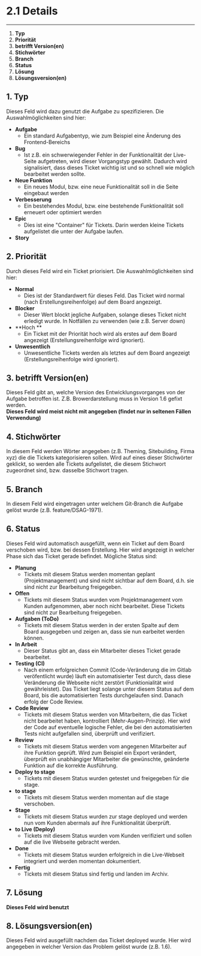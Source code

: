 # 2.1 Details

---

1. **Typ**
2. **Priorität**
3. **betrifft Version\(en\)**
4. **Stichwörter**
5. **Branch**
6. **Status**
7. **Lösung**
8. **Lösungsversion\(en\)**

## 1. Typ

Dieses Feld wird dazu genutzt die Aufgabe zu spezifizieren. Die Auswahlmöglichkeiten sind hier:

* **Aufgabe**
  * Ein standard Aufgabentyp, wie zum Beispiel eine Änderung des Frontend-Bereichs
* **Bug**
  * Ist z.B. ein schwerwiegender Fehler in der Funktionalität der Live-Seite aufgetreten, wird dieser Vorgangstyp gewählt. Dadurch wird signalisiert, dass dieses Ticket wichtig ist und so schnell wie möglich bearbeitet werden sollte.
* **Neue Funktion**
  * Ein neues Modul, bzw. eine neue Funktionalität soll in die Seite eingebaut werden
* **Verbesserung**
  * Ein bestehendes Modul, bzw. eine bestehende Funktionalität soll erneuert oder optimiert werden
* **Epic**
  * Dies ist eine "Container" für Tickets. Darin werden kleine Tickets aufgelistet die unter der Aufgabe laufen.
* **Story**

## 2. Priorität

Durch dieses Feld wird ein Ticket priorisiert. Die Auswahlmöglichkeiten sind hier:

* **Normal**
  * Dies ist der Standardwert für dieses Feld. Das Ticket wird normal \(nach Erstellungsreihenfolge\) auf dem Board angezeigt.
* **Blocker**
  * Dieser Wert blockt jegliche Aufgaben, solange dieses Ticket nicht erledigt wurde. In Notfällen zu verwenden \(wie z.B. Server down\)
* **Hoch **
  * Ein Ticket mit der Priorität hoch wird als erstes auf dem Board angezeigt \(Erstellungsreihenfolge wird ignoriert\).
* **Unwesentlich**
  * Unwesentliche Tickets werden als letztes auf dem Board angezeigt \(Erstellungsreihenfolge wird ignoriert\).

## 3. betrifft Version\(en\)

Dieses Feld gibt an, welche Version des Entwicklungsvorganges von der Aufgabe betroffen ist. Z.B. Browerdarstellung muss in Version 1.6 gefixt werden.  
**Dieses Feld wird meist nicht mit angegeben \(findet nur in seltenen Fällen Verwendung\)**

## 4. Stichwörter

In diesem Feld werden Wörter angegeben \(z.B. Theming, Sitebuilding, Firma xyz\) die die Tickets kategorisieren sollen. Wird auf eines dieser Stichwörter geklickt, so werden alle Tickets aufgelistet, die diesem Stichwort zugeordnet sind, bzw. dasselbe Stichwort tragen.

## 5. Branch

In diesem Feld wird eingetragen unter welchem Git-Branch die Aufgabe gelöst wurde \(z.B. feature/DSAG-1971\).

## 6. Status

Dieses Feld wird automatisch ausgefüllt, wenn ein Ticket auf dem Board verschoben wird, bzw. bei dessen Erstellung. Hier wird angezeigt in welcher Phase sich das Ticket gerade befindet. Mögliche Status sind:

* **Planung**
  * Tickets mit diesem Status werden momentan geplant \(Projektmanagement\) und sind nicht sichtbar auf dem Board, d.h. sie sind nicht zur Bearbeitung freigegeben.
* **Offen**
  * Tickets mit diesem Status wurden vom Projektmanagement vom Kunden aufgenommen, aber noch nicht bearbeitet. Diese Tickets sind nicht zur Bearbeitung freigegeben.
* **Aufgaben \(ToDo\)**
  * Tickets mit diesem Status werden in der ersten Spalte auf dem Board ausgegeben und zeigen an, dass sie nun earbeitet werden können.
* **In Arbeit**
  * Dieser Status gibt an, dass ein Mitarbeiter dieses Ticket gerade bearbeitet.
* **Testing \(CI\)**
  * Nach einem erfolgreichen Commit \(Code-Veränderung die im Gitlab veröfentlicht wurde\) läuft ein automatisierter Test durch, dass diese Veränderung die Webseite nicht zerstört \(Funktionialität wird gewährleistet\). Das Ticket liegt solange unter diesem Status auf dem Board, bis die automatisierten Tests durchgelaufen sind. Danach erfolg der Code Review.
* **Code Review**
  * Tickets mit diesem Status werden von Mitarbeitern, die das Ticket nicht bearbeitet haben, kontrolliert \(Mehr-Augen-Prinzip\). Hier wird der Code auf eventuelle logische Fehler, die bei den automatisierten Tests nicht aufgefallen sind, überprüft und verifiziert.
* **Review**
  * Tickets mit diesem Status werden vom angegenen Mitarbeiter auf ihre Funktion geprüft. Wird zum Beispiel ein Export verändert, überprüft ein unabhängiger Mitarbeiter die gewünschte, geänderte Funktion auf die korrekte Ausführung. 
* **Deploy to stage**
  * Tickets mit diesem Status wurden getestet und freigegeben für die stage. 
* **to stage**
  * Tickets mit diesem Status werden momentan auf die stage verschoben.
* **Stage**
  * Tickets mit diesem Status wurden zur stage deployed und werden nun vom Kunden abermals auf ihre Funktionalität überprüft.
* **to Live \(Deploy\)**
  * Tickets mit diesem Status wurden vom Kunden verifiziert und sollen auf die live Webseite gebracht werden.
* **Done**
  * Tickets mit diesem Status wurden erfolgreich in die Live-Webseit integriert und werden momentan dokumentiert.
* **Fertig**
  * Tickets mit diesem Status sind fertig und landen im Archiv.

## 7. Lösung

**Dieses Feld wird benutzt**

## 8. Lösungsversion\(en\)

Dieses Feld wird ausgefüllt nachdem das Ticket deployed wurde. Hier wird angegeben in welcher Version das Problem gelöst wurde \(z.B. 1.6\).

